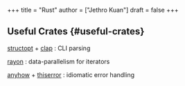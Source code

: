 +++
title = "Rust"
author = ["Jethro Kuan"]
draft = false
+++

## Useful Crates {#useful-crates}

[structopt](https://crates.io/crates/structopt) + [clap](https://crates.io/crates/clap)
: CLI parsing

[rayon](https://crates.io/crates/rayon)
: data-parallelism for iterators

[anyhow](https://crates.io/crates/anyhow) + [thiserror](https://crates.io/crates/thiserror)
: idiomatic error handling
